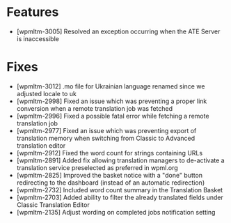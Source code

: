 # Features
* [wpmltm-3005] Resolved an exception occurring when the ATE Server is inaccessible

# Fixes
* [wpmltm-3012] .mo file for Ukrainian language renamed since we adjusted locale to uk
* [wpmltm-2998] Fixed an issue which was preventing a proper link conversion when a remote translation job was fetched
* [wpmltm-2996] Fixed a possible fatal error while fetching a remote translation job
* [wpmltm-2977] Fixed an issue which was preventing export of translation memory when switching from Classic to Advanced translation editor
* [wpmltm-2912] Fixed the word count for strings containing URLs
* [wpmltm-2891] Added fix allowing translation managers to de-activate a translation service preselected as preferred in wpml.org
* [wpmltm-2825] Improved the basket notice with a "done" button redirecting to the dashboard (instead of an automatic redirection)
* [wpmltm-2732] Included word count summary in the Translation Basket
* [wpmltm-2703] Added ability to filter the already translated fields under Classic Translation Editor
* [wpmltm-2135] Adjust wording on completed jobs notification setting
